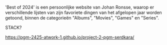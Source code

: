 'Best of 2024' is een persoonlijke website van Johan Ronsse, waarop er verschillende lijsten van zijn favoriete dingen van het afgelopen jaar worden getoond, binnen de categorieën "Albums", "Movies", "Games" en "Series".

STACK?

https://pgm-2425-atwork-1.github.io/project-2-pgm-serdkara/